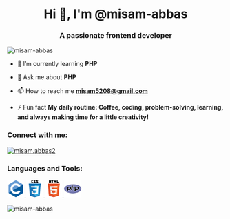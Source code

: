 <h1 align="center">Hi 👋, I'm @misam-abbas</h1>
<h3 align="center">A passionate frontend developer</h3>

<p align="left"> <img src="https://komarev.com/ghpvc/?username=misam-abbas&label=Profile%20views&color=0e75b6&style=flat" alt="misam-abbas" /> </p>

- 🌱 I’m currently learning **PHP**

- 💬 Ask me about **PHP**

- 📫 How to reach me **misam5208@gmail.com**

- ⚡ Fun fact **My daily routine: Coffee, coding, problem-solving, learning, and always making time for a little creativity!**

<h3 align="left">Connect with me:</h3>
<p align="left">
<a href="https://instagram.com/misam.abbas2" target="blank"><img align="center" src="https://raw.githubusercontent.com/rahuldkjain/github-profile-readme-generator/master/src/images/icons/Social/instagram.svg" alt="misam.abbas2" height="30" width="40" /></a>
</p>

<h3 align="left">Languages and Tools:</h3>
<p align="left"> <a href="https://www.cprogramming.com/" target="_blank" rel="noreferrer"> <img src="https://raw.githubusercontent.com/devicons/devicon/master/icons/c/c-original.svg" alt="c" width="40" height="40"/> </a> <a href="https://www.w3schools.com/css/" target="_blank" rel="noreferrer"> <img src="https://raw.githubusercontent.com/devicons/devicon/master/icons/css3/css3-original-wordmark.svg" alt="css3" width="40" height="40"/> </a> <a href="https://www.w3.org/html/" target="_blank" rel="noreferrer"> <img src="https://raw.githubusercontent.com/devicons/devicon/master/icons/html5/html5-original-wordmark.svg" alt="html5" width="40" height="40"/> </a> <a href="https://www.php.net" target="_blank" rel="noreferrer"> <img src="https://raw.githubusercontent.com/devicons/devicon/master/icons/php/php-original.svg" alt="php" width="40" height="40"/> </a> </p>

<p><img align="center" src="https://github-readme-stats.vercel.app/api/top-langs?username=misam-abbas&show_icons=true&locale=en&layout=compact" alt="misam-abbas" /></p>
